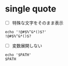 # single quote

- [ ] 特殊な文字をそのまま表示
```
echo '!@#$%^&*()$?'
!@#$%^&*()$?
```

- [ ] 変数展開しない
```
echo '$PATH'
$PATH
```

